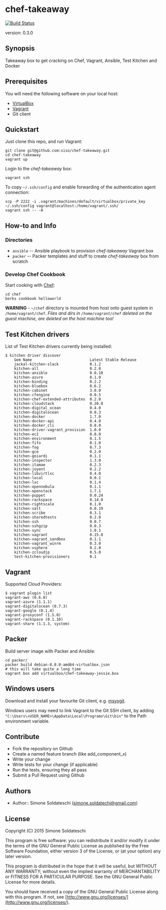 # chef-takeaway

[![Build Status](https://travis-ci.org/siso/chef-takeaway.png)](https://travis-ci.org/siso/chef-takeaway)

version: 0.3.0

## Synopsis

Takeaway box to get cracking on Chef, Vagrant, Ansible, Test Kitchen and Docker

## Prerequisites
You will need the following software on your local host:
- [VirtualBox](https://www.virtualbox.org/wiki/Downloads)
- [Vagrant](http://www.vagrantup.com/downloads.html)
- Git client

## Quickstart

Just clone this repo, and run Vagrant:

```shell
git clone git@github.com:siso/chef-takeaway.git
cd chef-takeaway
vagrant up
```

Login to the *chef-takeaway* box:

```shell
vagrant ssh
```

To copy `~/.ssh/config` and enable forwarding of the authentication agent connection:

```shell
scp -P 2222 -i .vagrant/machines/default/virtualbox/private_key ~/.ssh/config vagrant@localhost:/home/vagrant/.ssh/
vagrant ssh -- -A
```

## How-to and Info

### Directories

- `ansible` -- Ansible playbook to provision *chef-takeaway* Vagrant box
- `packer` -- Packer templates and stuff to create *chef-takeaway* box from scratch

### Develop Chef Cookbook

Start cooking with [Chef](https://www.chef.io/):

```shell
cd chef
berks cookbook helloworld
```

**WARNING** - `~/chef` directory is mounted from host onto guest system in `/home/vagrant/chef`. *Files and dirs in `/home/vagrant/chef` deleted on the guest machine, are deleted on the host machine too!*

## Test Kitchen drivers

List of Test Kitchen drivers currently being installed:

```shell
$ kitchen driver discover
    Gem Name                          Latest Stable Release
    jackal-kitchen-slack              0.1.2
    kitchen-all                       0.2.0
    kitchen-ansible                   0.0.10
    kitchen-azure                     0.1.0
    kitchen-binding                   0.2.2
    kitchen-bluebox                   0.6.2
    kitchen-cabinet                   3.0.0
    kitchen-cfengine                  0.0.5
    kitchen-chef-extended-attributes  0.2.0
    kitchen-cloudstack                0.20.0
    kitchen-digital_ocean             0.4.0
    kitchen-digitalocean              0.8.3
    kitchen-docker                    1.7.0
    kitchen-docker-api                0.4.0
    kitchen-docker_cli                0.8.0
    kitchen-driver-vagrant_provision  1.0.0
    kitchen-ec2                       0.8.0
    kitchen-environment               0.1.5
    kitchen-fifo                      0.1.0
    kitchen-fog                       0.7.3
    kitchen-gce                       0.2.0
    kitchen-goiardi                   0.1.1
    kitchen-inspector                 1.3.0
    kitchen-itamae                    0.2.3
    kitchen-joyent                    0.2.2
    kitchen-libvirtlxc                0.4.0
    kitchen-local                     0.0.1
    kitchen-lxc                       0.1.4
    kitchen-opennebula                0.1.1
    kitchen-openstack                 1.7.1
    kitchen-puppet                    0.0.24
    kitchen-rackspace                 0.14.0
    kitchen-rightscale                0.1.0
    kitchen-salt                      0.0.19
    kitchen-scribe                    0.3.1
    kitchen-sharedtests               0.2.0
    kitchen-ssh                       0.0.7
    kitchen-sshgzip                   0.0.3
    kitchen-sync                      1.0.1
    kitchen-vagrant                   0.15.0
    kitchen-vagrant_sandbox           0.1.1
    kitchen-vagrant_winrm             0.3.0
    kitchen-vsphere                   0.2.0
    kitchen-zcloudjp                  0.5.0
    test-kitchen-provisioners         0.1
```

## Vagrant

Supported Cloud Providers:

```shell
$ vagrant plugin list
vagrant-aws (0.6.0)
vagrant-azure (1.1.1)
vagrant-digitalocean (0.7.3)
vagrant-google (0.1.4)
vagrant-proxyconf (1.5.0)
vagrant-rackspace (0.1.10)
vagrant-share (1.1.3, system)
```

## Packer

Build server image with Packer and Ansible:

```shell
cd packer/
packer build debian-8.0.0-amd64-virtualbox.json
# this will take quite a long time
vagrant box add virtualbox/chef-takeaway-jessie.box
```

## Windows users

Download and install your favourite Git client, e.g. [msysgit](https://msysgit.github.io/).

Windows users may need to link Vagrant to the Git SSH client, by adding `"C:\Users\<USER_NAME>\AppData\Local\Programs\Git\bin"` to the Path environment variable.


## Contribute

- Fork the repository on Github
- Create a named feature branch (like add_component_x)
- Write your change
- Write tests for your change (if applicable)
- Run the tests, ensuring they all pass
- Submit a Pull Request using Github

## Authors

- Author:: Simone Soldateschi (simone.soldatechi@gmail.com)

## License

Copyright (C) 2015 Simone Soldateschi

This program is free software: you can redistribute it and/or modify it under the terms of the GNU General Public License as published by the Free Software Foundation, either version 3 of the License, or (at your option) any later version.

This program is distributed in the hope that it will be useful, but WITHOUT ANY WARRANTY; without even the implied warranty of MERCHANTABILITY or FITNESS FOR A PARTICULAR PURPOSE. See the GNU General Public License for more details.

You should have received a copy of the GNU General Public License along with this program. If not, see [http://www.gnu.org/licenses/](http://www.gnu.org/licenses/).
